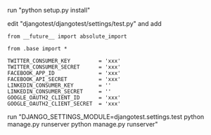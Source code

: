 run "python setup.py install"  


edit "djangotest/djangotest/settings/test.py" and add
```
from __future__ import absolute_import

from .base import *

TWITTER_CONSUMER_KEY         = 'xxx'
TWITTER_CONSUMER_SECRET      = 'xxx'
FACEBOOK_APP_ID              = 'xxx'
FACEBOOK_API_SECRET          = 'xxx'
LINKEDIN_CONSUMER_KEY        = ''
LINKEDIN_CONSUMER_SECRET     = ''
GOOGLE_OAUTH2_CLIENT_ID      = 'xxx'
GOOGLE_OAUTH2_CLIENT_SECRET  = 'xxx'

```

run "DJANGO_SETTINGS_MODULE=djangotest.settings.test python manage.py runserver python manage.py runserver"  
 
